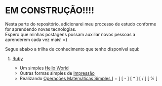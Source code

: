 # EM CONSTRUÇÃO!!!!

Nesta parte do repositório, adicionarei meu processo de estudo conforme for aprendendo novas tecnologias.<br />
Espero que minhas postagens possam auxiliar novos pessoas a aprenderem cada vez mais! =)

Segue abaixo a trilha de conhecimento que tenho disponível aqui:

  <ol>
  <li><a href="https://github.com/fabioluizregis/Descobrindo-e-Aprendendo/tree/master/Ruby">Ruby</a></li>
      <ul>
      <li>Um simples <a href="https://github.com/fabioluizregis/Descobrindo-e-Aprendendo/blob/master/Ruby/HelloWorld.rb">Hello World</a></li>
      <li>Outras formas simples de <a href="https://github.com/fabioluizregis/Descobrindo-e-Aprendendo/blob/master/Ruby/ImpressaoSimples.rb">Impressão</a></li>
      <li>Realizando <a href="https://github.com/fabioluizregis/Descobrindo-e-Aprendendo/blob/master/Ruby/OpecoesMatematicas.rb">Operações Matemáticas Simples </a>  [ + ]  [ - ]  [ * ]  [ / ]  [ % ]</li>
      </ul> 
  </ol> 



